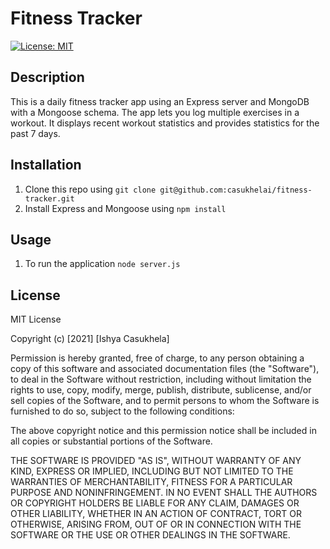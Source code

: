 # Fitness Tracker

[![License: MIT](https://img.shields.io/badge/License-MIT-yellow.svg)](https://opensource.org/licenses/MIT)

## Description
This is a daily fitness tracker app using an Express server and MongoDB with a Mongoose schema. The app lets you log multiple exercises in a workout. It displays recent workout statistics and provides statistics for the past 7 days.

## Installation
1. Clone this repo using
``` git clone git@github.com:casukhelai/fitness-tracker.git ```
2. Install Express and Mongoose using 
``` npm install ```

## Usage
1. To run the application
``` node server.js ```

## License
MIT License

Copyright (c) [2021] [Ishya Casukhela]

Permission is hereby granted, free of charge, to any person obtaining a copy
of this software and associated documentation files (the "Software"), to deal
in the Software without restriction, including without limitation the rights
to use, copy, modify, merge, publish, distribute, sublicense, and/or sell
copies of the Software, and to permit persons to whom the Software is
furnished to do so, subject to the following conditions:

The above copyright notice and this permission notice shall be included in all
copies or substantial portions of the Software.

THE SOFTWARE IS PROVIDED "AS IS", WITHOUT WARRANTY OF ANY KIND, EXPRESS OR
IMPLIED, INCLUDING BUT NOT LIMITED TO THE WARRANTIES OF MERCHANTABILITY,
FITNESS FOR A PARTICULAR PURPOSE AND NONINFRINGEMENT. IN NO EVENT SHALL THE
AUTHORS OR COPYRIGHT HOLDERS BE LIABLE FOR ANY CLAIM, DAMAGES OR OTHER
LIABILITY, WHETHER IN AN ACTION OF CONTRACT, TORT OR OTHERWISE, ARISING FROM,
OUT OF OR IN CONNECTION WITH THE SOFTWARE OR THE USE OR OTHER DEALINGS IN THE
SOFTWARE.
